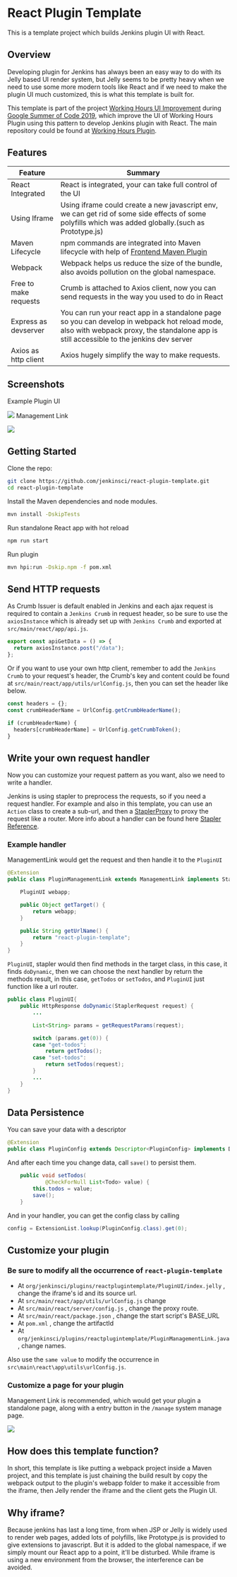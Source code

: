 #  React Plugin Template

This is a template project which builds Jenkins plugin UI with React.

## Overview

Developing plugin for Jenkins has always been an easy way to do with its Jelly based UI render system, but Jelly seems to be pretty heavy when we need to use some more modern tools like React and if we need to make the plugin UI much customized, this is what this template is built for.

This template is part of the project [Working Hours UI Improvement](https://summerofcode.withgoogle.com/projects/#6112735123734528) during
[Google Summer of Code 2019](https://summerofcode.withgoogle.com/), which improve the UI of Working Hours Plugin using this pattern to develop Jenkins plugin with React. The main repository could be found at [Working Hours Plugin](https://github.com/jenkinsci/working-hours-plugin).

## Features

| Feature               | Summary                                                                                                                                                                                  |
| --------------------- | ---------------------------------------------------------------------------------------------------------------------------------------------------------------------------------------- |
| React Integrated      | React is integrated, your can take full control of the UI                                                                                                                                |
| Using Iframe          | Using iframe could create a new javascript env, we can get rid of some side effects of some polyfills which was added globally.(such as Prototype.js)                                    |
| Maven Lifecycle       | npm commands are integrated into Maven lifecycle with help of [Frontend Maven Plugin](https://github.com/eirslett/frontend-maven-plugin/)                                                |
| Webpack               | Webpack helps us reduce the size of the bundle, also avoids pollution on the global namespace.                                                                                           |
| Free to make requests | Crumb is attached to Axios client, now you can send requests in the way you used to do in React                                                                                          |
| Express as devserver  | You can run your react app in a standalone page so you can develop in webpack hot reload mode, also with webpack proxy, the standalone app is still accessible to the jenkins dev server |
| Axios as http client  | Axios hugely simplify the way to make requests.|

## Screenshots

Example Plugin UI

![](./images/plugin-ui.jpg)
Management Link

![](./images/management-link.jpg)

## Getting Started

Clone the repo:
```sh
git clone https://github.com/jenkinsci/react-plugin-template.git
cd react-plugin-template
```
Install the Maven dependencies and node modules.
```sh
mvn install -DskipTests
```

Run standalone React app with hot reload
```sh
npm run start
```
Run plugin
```sh
mvn hpi:run -Dskip.npm -f pom.xml
```

## Send HTTP requests

As Crumb Issuer is default enabled in Jenkins and each ajax request is required to contain a `Jenkins Crumb` in request header, so be sure to use the `axiosInstance` which is already set up with `Jenkins Crumb` and exported at `src/main/react/app/api.js`.
```javascript
export const apiGetData = () => {
  return axiosInstance.post("/data");
};
```
Or if you want to use your own http client, remember to add the `Jenkins Crumb` to your request's header, the Crumb's key and content could be found at `src/main/react/app/utils/urlConfig.js`, then you can set the header like below.

```javascript
const headers = {};
const crumbHeaderName = UrlConfig.getCrumbHeaderName();

if (crumbHeaderName) {
  headers[crumbHeaderName] = UrlConfig.getCrumbToken();
}
```

## Write your own request handler

Now you can customize your request pattern as you want, also we need to write a handler.

Jenkins is using stapler to preprocess the requests, so if you need a request handler. For example and also in this template, you can use an `Action` class to create a sub-url, and then a [StaplerProxy](http://stapler.kohsuke.org/reference.html) to proxy the request like a router. More info about a handler can be found here [Stapler Reference](http://stapler.kohsuke.org/reference.html).

### Example handler

ManagementLink would get the request and then handle it to the `PluginUI`
```java
@Extension
public class PluginManagementLink extends ManagementLink implements StaplerProxy {

    PluginUI webapp;

    public Object getTarget() {
        return webapp;
    }

    public String getUrlName() {
        return "react-plugin-template";
    }
}
```
`PluginUI`, stapler would then find methods in the target class, in this case, it finds `doDynamic`, then we can choose the next handler by return the methods result, in this case, `getTodos` or `setTodos`, and `PluginUI` just function like a url router.
```java
public class PluginUI{
    public HttpResponse doDynamic(StaplerRequest request) {
        ...

        List<String> params = getRequestParams(request);

        switch (params.get(0)) {
        case "get-todos":
            return getTodos();
        case "set-todos":
            return setTodos(request);
        }
        ...
    }
}
```

## Data Persistence

You can save your data with a descriptor
```java
@Extension
public class PluginConfig extends Descriptor<PluginConfig> implements Describable<PluginConfig>
```
And after each time you change data, call `save()` to persist them.
```java
    public void setTodos(
            @CheckForNull List<Todo> value) {
        this.todos = value;
        save();
    }
```

And in your handler, you can get the config class by calling
```java
config = ExtensionList.lookup(PluginConfig.class).get(0);
```


## Customize your plugin

### Be sure to modify all the occurrence of `react-plugin-template`

- At `org/jenkinsci/plugins/reactplugintemplate/PluginUI/index.jelly` , change the iframe's id and its source url.
- At `src/main/react/app/utils/urlConfig.js` change 
- At `src/main/react/server/config.js` , change the proxy route.
- At `src/main/react/package.json` , change the start script's BASE_URL
- At `pom.xml` , change the artifactId
- At `org/jenkinsci/plugins/reactplugintemplate/PluginManagementLink.java` , change names.

Also use the `same value` to modify the occurrence in `src\main\react\app\utils\urlConfig.js`.

### Customize a page for your plugin

Management Link is recommended, which would get your plugin a standalone page, along with a entry button in the `/manage` system manage page.

![](./images/management-link.jpg)

## How does this template function?

In short, this template is like putting a webpack project inside a Maven project, and this template is just chaining the build result by copy the webpack output to the plugin's webapp folder to make it accessible from the iframe, then Jelly render the iframe and the client gets the Plugin UI.

## Why iframe?

Because jenkins has last a long time, from when JSP or Jelly is widely used to render web pages, added lots of polyfills, like Prototype.js is provided to give extensions to javascript. But it is added to the global namespace, if we simply mount our React app to a point, it'll be disturbed. While iframe is using a new environment from the browser, the interference can be avoided. 
